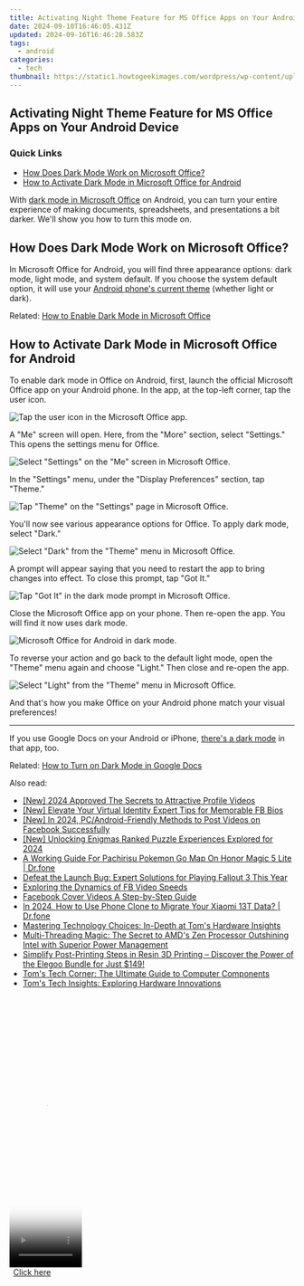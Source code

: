 ```yaml
---
title: Activating Night Theme Feature for MS Office Apps on Your Android Device
date: 2024-09-10T16:46:05.431Z
updated: 2024-09-16T16:46:28.583Z
tags:
  - android
categories:
  - tech
thumbnail: https://static1.howtogeekimages.com/wordpress/wp-content/uploads/2021/08/smartphone-office-365-logo.jpg
---
```


## Activating Night Theme Feature for MS Office Apps on Your Android Device

### Quick Links

* [How Does Dark Mode Work on Microsoft Office?](https://hardware-updates.techidaily.com/linksys-ae1200-the-easy-peasy-guide-to-securing-your-wifi-driver-download/)
* [How to Activate Dark Mode in Microsoft Office for Android](https://screen-video-capture.techidaily.com/new-capturing-screenshots-like-a-pro-the-best-recorder-reviews-for-2024/)

 With [dark mode in Microsoft Office](https://youtube-help.techidaily.com/2024-approved-exploring-biggest-fifa-footage-trends-in-graphics/) on Android, you can turn your entire experience of making documents, spreadsheets, and presentations a bit darker. We'll show you how to turn this mode on.

##  How Does Dark Mode Work on Microsoft Office?

 In Microsoft Office for Android, you will find three appearance options: dark mode, light mode, and system default. If you choose the system default option, it will use your [Android phone's current theme](https://android-unlock.techidaily.com/in-2024-how-to-change-vivo-lock-screen-clock-in-seconds-by-drfone-android/) (whether light or dark).

Related: [How to Enable Dark Mode in Microsoft Office](https://youtube-help.techidaily.com/2024-approved-exploring-biggest-fifa-footage-trends-in-graphics/) 

##  How to Activate Dark Mode in Microsoft Office for Android

 To enable dark mode in Office on Android, first, launch the official Microsoft Office app on your Android phone. In the app, at the top-left corner, tap the user icon.

![Tap the user icon in the Microsoft Office app.](https://static1.howtogeekimages.com/wordpress/wp-content/uploads/2021/08/1-office-user-icon.png) 

 A "Me" screen will open. Here, from the "More" section, select "Settings." This opens the settings menu for Office.

![Select "Settings" on the "Me" screen in Microsoft Office.](https://static1.howtogeekimages.com/wordpress/wp-content/uploads/2021/08/2-office-settings.png) 

 In the "Settings" menu, under the "Display Preferences" section, tap "Theme."

![Tap "Theme" on the "Settings" page in Microsoft Office.](https://static1.howtogeekimages.com/wordpress/wp-content/uploads/2021/08/3-office-theme.png) 

 You'll now see various appearance options for Office. To apply dark mode, select "Dark."

![Select "Dark" from the "Theme" menu in Microsoft Office.](https://static1.howtogeekimages.com/wordpress/wp-content/uploads/2021/08/4-office-dark-mode.png) 

 A prompt will appear saying that you need to restart the app to bring changes into effect. To close this prompt, tap "Got It."

![Tap "Got It" in the dark mode prompt in Microsoft Office.](https://static1.howtogeekimages.com/wordpress/wp-content/uploads/2021/08/5-office-dark-mode-prompt.png) 

 Close the Microsoft Office app on your phone. Then re-open the app. You will find it now uses dark mode.

![Microsoft Office for Android in dark mode.](https://static1.howtogeekimages.com/wordpress/wp-content/uploads/2021/08/6-office-in-dark-mode.png) 

 To reverse your action and go back to the default light mode, open the "Theme" menu again and choose "Light." Then close and re-open the app.

![Select "Light" from the "Theme" menu in Microsoft Office.](https://static1.howtogeekimages.com/wordpress/wp-content/uploads/2021/08/7-office-light-mode.png) 

 And that's how you make Office on your Android phone match your visual preferences!

---

 If you use Google Docs on your Android or iPhone, [there's a dark mode](https://unlock-android.techidaily.com/a-perfect-guide-to-remove-or-disable-google-smart-lock-on-vivo-y100-5g-by-drfone-android/) in that app, too.

Related: [How to Turn on Dark Mode in Google Docs](https://unlock-android.techidaily.com/a-perfect-guide-to-remove-or-disable-google-smart-lock-on-vivo-y100-5g-by-drfone-android/)

<ins class="adsbygoogle"
     style="display:block"
     data-ad-format="autorelaxed"
     data-ad-client="ca-pub-7571918770474297"
     data-ad-slot="1223367746"></ins>

<ins class="adsbygoogle"
     style="display:block"
     data-ad-client="ca-pub-7571918770474297"
     data-ad-slot="8358498916"
     data-ad-format="auto"
     data-full-width-responsive="true"></ins>

<span class="atpl-alsoreadstyle">Also read:</span>
<div><ul>
<li><a href="https://facebook-videos.techidaily.com/new-2024-approved-the-secrets-to-attractive-profile-videos/"><u>[New] 2024 Approved The Secrets to Attractive Profile Videos</u></a></li>
<li><a href="https://facebook-video-content.techidaily.com/new-elevate-your-virtual-identity-expert-tips-for-memorable-fb-bios/"><u>[New] Elevate Your Virtual Identity Expert Tips for Memorable FB Bios</u></a></li>
<li><a href="https://facebook-videos.techidaily.com/new-in-2024-pcandroid-friendly-methods-to-post-videos-on-facebook-successfully/"><u>[New] In 2024, PC/Android-Friendly Methods to Post Videos on Facebook Successfully</u></a></li>
<li><a href="https://video-screen-grab.techidaily.com/new-unlocking-enigmas-ranked-puzzle-experiences-explored-for-2024/"><u>[New] Unlocking Enigmas Ranked Puzzle Experiences Explored for 2024</u></a></li>
<li><a href="https://pokemon-go-android.techidaily.com/a-working-guide-for-pachirisu-pokemon-go-map-on-honor-magic-5-lite-drfone-by-drfone-virtual-android/"><u>A Working Guide For Pachirisu Pokemon Go Map On Honor Magic 5 Lite | Dr.fone</u></a></li>
<li><a href="https://program-issues.techidaily.com/defeat-the-launch-bug-expert-solutions-for-playing-fallout-3-this-year/"><u>Defeat the Launch Bug: Expert Solutions for Playing Fallout 3 This Year</u></a></li>
<li><a href="https://extra-resources.techidaily.com/exploring-the-dynamics-of-fb-video-speeds/"><u>Exploring the Dynamics of FB Video Speeds</u></a></li>
<li><a href="https://facebook-video-content.techidaily.com/facebook-cover-videos-a-step-by-step-guide/"><u>Facebook Cover Videos A Step-by-Step Guide</u></a></li>
<li><a href="https://android-transfer.techidaily.com/in-2024-how-to-use-phone-clone-to-migrate-your-xiaomi-13t-data-drfone-by-drfone-transfer-from-android-transfer-from-android/"><u>In 2024, How to Use Phone Clone to Migrate Your Xiaomi 13T Data? | Dr.fone</u></a></li>
<li><a href="https://hardware-tips.techidaily.com/mastering-technology-choices-in-depth-at-toms-hardware-insights/"><u>Mastering Technology Choices: In-Depth at Tom's Hardware Insights</u></a></li>
<li><a href="https://hardware-tips.techidaily.com/multi-threading-magic-the-secret-to-amds-zen-processor-outshining-intel-with-superior-power-management/"><u>Multi-Threading Magic: The Secret to AMD's Zen Processor Outshining Intel with Superior Power Management</u></a></li>
<li><a href="https://hardware-tips.techidaily.com/simplify-post-printing-steps-in-resin-3d-printing-discover-the-power-of-the-elegoo-bundle-for-just-149/"><u>Simplify Post-Printing Steps in Resin 3D Printing – Discover the Power of the Elegoo Bundle for Just $149!</u></a></li>
<li><a href="https://hardware-tips.techidaily.com/toms-tech-corner-the-ultimate-guide-to-computer-components/"><u>Tom's Tech Corner: The Ultimate Guide to Computer Components</u></a></li>
<li><a href="https://hardware-tips.techidaily.com/toms-tech-insights-exploring-hardware-innovations/"><u>Tom's Tech Insights: Exploring Hardware Innovations</u></a></li>
</ul></div>

<!-- affiliate ads begin -->
<span id="1976998">
					<video width="128" height="480" style="cursor:pointer"
           poster="//a.impactradius-go.com/display-clicktoplayimage/1976998.png"
           onclick="if(!this.playClicked){this.play();this.setAttribute('controls',true);this.playClicked=true;}">
	   <source src="//a.impactradius-go.com/display-ad/22993-1976998">
	   <img src="//a.impactradius-go.com/display-clicktoplayimage/1976998.png" style="border: none; height: 100%; width: 100%; object-fit: contain">
	</video>
	<div style="width:80px;text-align:center"><a href="javascript:window.open(decodeURIComponent('https%3A%2F%2Fhomestyler.sjv.io%2Fc%2F5597632%2F1976998%2F22993'), '_blank');void(0);">Click here</a></div>
</span>
<img height="0" width="0" src="https://imp.pxf.io/i/5597632/1976998/22993" style="position:absolute;visibility:hidden;" border="0" />
<!-- affiliate ads end -->

